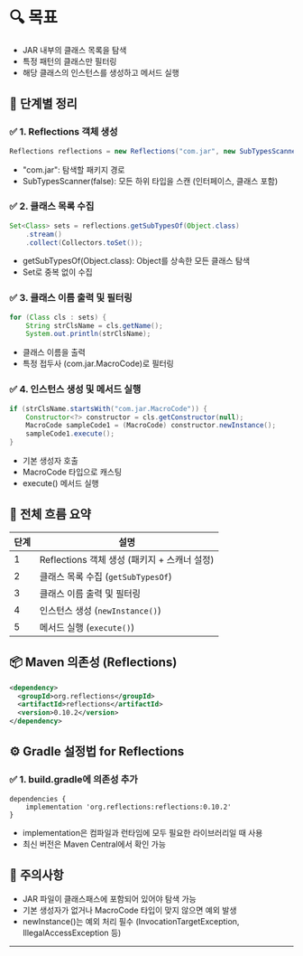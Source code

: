 # 🔍 목표
- JAR 내부의 클래스 목록을 탐색
- 특정 패턴의 클래스만 필터링
- 해당 클래스의 인스턴스를 생성하고 메서드 실행

## 🧭 단계별 정리
### ✅ 1. Reflections 객체 생성
```java
Reflections reflections = new Reflections("com.jar", new SubTypesScanner(false));
```

- "com.jar": 탐색할 패키지 경로
- SubTypesScanner(false): 모든 하위 타입을 스캔 (인터페이스, 클래스 포함)

### ✅ 2. 클래스 목록 수집
```java
Set<Class> sets = reflections.getSubTypesOf(Object.class)
    .stream()
    .collect(Collectors.toSet());
```

- getSubTypesOf(Object.class): Object를 상속한 모든 클래스 탐색
- Set<Class>로 중복 없이 수집

### ✅ 3. 클래스 이름 출력 및 필터링
```java
for (Class cls : sets) {
    String strClsName = cls.getName();
    System.out.println(strClsName);
```

- 클래스 이름을 출력
- 특정 접두사 (com.jar.MacroCode)로 필터링

### ✅ 4. 인스턴스 생성 및 메서드 실행
```java
if (strClsName.startsWith("com.jar.MacroCode")) {
    Constructor<?> constructor = cls.getConstructor(null);
    MacroCode sampleCode1 = (MacroCode) constructor.newInstance();
    sampleCode1.execute();
}
```

- 기본 생성자 호출
- MacroCode 타입으로 캐스팅
- execute() 메서드 실행

## 🧠 전체 흐름 요약
| 단계 | 설명                                       |
|------|--------------------------------------------|
| 1    | Reflections 객체 생성 (패키지 + 스캐너 설정) |
| 2    | 클래스 목록 수집 (`getSubTypesOf`)          |
| 3    | 클래스 이름 출력 및 필터링                  |
| 4    | 인스턴스 생성 (`newInstance()`)             |
| 5    | 메서드 실행 (`execute()`)                   |

## 📦 Maven 의존성 (Reflections)
```xml
<dependency>
  <groupId>org.reflections</groupId>
  <artifactId>reflections</artifactId>
  <version>0.10.2</version>
</dependency>
```

## ⚙️ Gradle 설정법 for Reflections
### ✅ 1. build.gradle에 의존성 추가
```
dependencies {
    implementation 'org.reflections:reflections:0.10.2'
}
```

- implementation은 컴파일과 런타임에 모두 필요한 라이브러리일 때 사용
- 최신 버전은 Maven Central에서 확인 가능


## 🔐 주의사항
- JAR 파일이 클래스패스에 포함되어 있어야 탐색 가능
- 기본 생성자가 없거나 MacroCode 타입이 맞지 않으면 예외 발생
- newInstance()는 예외 처리 필수 (InvocationTargetException, IllegalAccessException 등)

---



